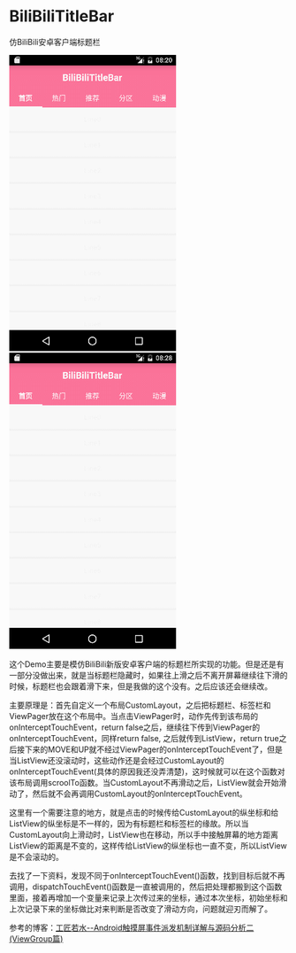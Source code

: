 # BiliBiliTitleBar

仿BiliBili安卓客户端标题栏

![image](https://github.com/HOOOOOO/BiliBiliTitleBar/blob/master/gif/GIF1.gif)
![image](https://github.com/HOOOOOO/BiliBiliTitleBar/blob/master/gif/GIF2.gif)

这个Demo主要是模仿BiliBili新版安卓客户端的标题栏所实现的功能。但是还是有一部分没做出来，就是当标题栏隐藏时，如果往上滑之后不离开屏幕继续往下滑的时候，标题栏也会跟着滑下来，但是我做的这个没有。之后应该还会继续改。

主要原理是：首先自定义一个布局CustomLayout，之后把标题栏、标签栏和ViewPager放在这个布局中。当点击ViewPager时，动作先传到该布局的onInterceptTouchEvent，return false之后，继续往下传到ViewPager的onInterceptTouchEvent，同样return false, 之后就传到ListView，return true之后接下来的MOVE和UP就不经过ViewPager的onInterceptTouchEvent了，但是当ListView还没滚动时，这些动作还是会经过CustomLayout的onInterceptTouchEvent(具体的原因我还没弄清楚)，这时候就可以在这个函数对该布局调用scroolTo函数。当CustomLayout不再滑动之后，ListView就会开始滑动了，然后就不会再调用CustomLayout的onInterceptTouchEvent。

这里有一个需要注意的地方，就是点击的时候传给CustomLayout的纵坐标和给ListView的纵坐标是不一样的，因为有标题栏和标签栏的缘故。所以当CustomLayout向上滑动时，ListView也在移动，所以手中接触屏幕的地方距离ListView的距离是不变的，这样传给ListView的纵坐标也一直不变，所以ListView是不会滚动的。

去找了一下资料，发现不同于onInterceptTouchEvent()函数，找到目标后就不再调用，dispatchTouchEvent()函数是一直被调用的，然后把处理都搬到这个函数里面，接着再增加一个变量来记录上次传过来的坐标，通过本次坐标，初始坐标和上次记录下来的坐标做比对来判断是否改变了滑动方向，问题就迎刃而解了。

参考的博客：[工匠若水--Android触摸屏事件派发机制详解与源码分析二(ViewGroup篇)](http://blog.csdn.net/yanbober/article/details/45912661)
